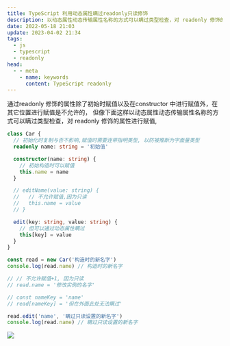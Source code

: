 ```yaml
---
title: TypeScript 利用动态属性瞒过readonly只读修饰
description: 以动态属性动态传输属性名称的方式可以瞒过类型检查，对 readonly 修饰的属性进行赋值,
date: 2022-05-18 21:03
update: 2023-04-02 21:34
tags:
  - js
  - typescript
  - readonly
head:
  - - meta
    - name: keywords
      content: TypeScript readonly
---
```



通过readonly 修饰的属性除了初始时赋值以及在constructor 中进行赋值外，在其它位置进行赋值是不允许的，
但像下面这样以动态属性动态传输属性名称的方式可以瞒过类型检查，对 readonly 修饰的属性进行赋值,

```ts
class Car {
  // 初始化时复制与否不影响,赋值时需要连带指明类型, 以防被推断为字面量类型
  readonly name: string = '初始值'

  constructor(name: string) {
    // 初始构造时可以赋值
    this.name = name
  }

  // editName(value: string) {
  //   // 不允许赋值,因为只读
  //   this.name = value
  // }

  edit(key: string, value: string) {
    // 但可以通过动态属性瞒过
    this[key] = value
  }
}

const read = new Car('构造时的新名字')
console.log(read.name) // 构造时的新名字

// // 不允许赋值+1, 因为只读
// read.name = '修改实例的名字'

// const nameKey = 'name'
// read[nameKey] = '但在外面此处无法瞒过'

read.edit('name', '瞒过只读设置的新名字')
console.log(read.name) // 瞒过只读设置的新名字
```
![](/essay-assets/typescript-readonly-fake.png)
